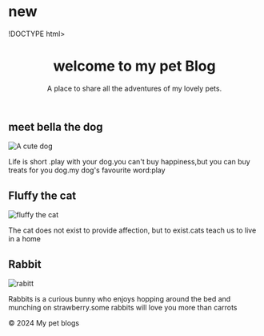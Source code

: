 # new
 
!DOCTYPE html>
<html lang="en">
<head>
    <meta charset="UTF-8">
    <meta name="viewport" content="width=<device-width>, initial-scale=1.0">
    <title>pet blog</title>
    <link rel="stylesheet" href="new.css">
</head>
<body>
    <header>
        <h1>welcome to my pet Blog</h1>
        <p>A place to share all the adventures of my lovely pets.</p>
    </header>
    <section class="Blogs_posts">
    <article class="post">
        <h2>meet bella the dog</h2>
<img src="bella.jpg" alt="A cute dog">
<p>Life is short .play with your dog.you can't buy happiness,but you can buy treats for you dog.my dog's favourite word:<span>play</span></p>
</article>
<article class="post">
<h2>Fluffy the cat</h2>
<img src="cat.jpg" alt="fluffy the cat">
<p>The cat does not exist to provide affection, but to exist.cats teach us to live in a home</p>
</article>
<article class="post">
    <h2> Rabbit</h2>
    <img src="rabbit.jpg" alt="rabitt">
    <p>Rabbits is a curious bunny who enjoys hopping around the bed and munching on strawberry.some rabbits will love you more than carrots </p>
</article>
</section>
</body>
<footer>
    <p>&copy; 2024 My pet blogs</p>
</footer>
</body>
</html>